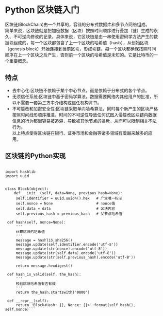 # Python 区块链入门
区块链(BlockChain)由一个共享的，容错的分布式数据库和多节点网络组成。  
简单来说，区块链就是把加密数据（区块）按照时间顺序进行叠加（链）生成的永久、不可逆向修改的记录。具体来说，它区块链是由一串使用密码学方法产生的数据块组成的，每一个区块都包含了上一个区块的哈希值（hash），从创始区块（genesis block）开始连接到当前区块，形成块链。每一个区块都确保按照时间顺序在上一个区块之后产生，否则前一个区块的哈希值是未知的。它是比特币的一个重要概念。  

## 特点
   - 去中心化:区块链不依赖于某个中心节点，而是依赖于分布式的各个节点。  
   - 无须信任系统:区块链中基于密码学算法，数据需要网络内其他用户的批准，所以不需要一套第三方中介结构或信任机构背书。  
   - 不可篡改和加密安全性:区块链采取单向哈希算法，同时每个新产生的区块严格按照时间线形顺序推进，时间的不可逆性导致任何试图入侵篡改区块链内数据 信息的行为都很容易被追溯，导致被其他节点的排斥，从而可以限制相关不法行为。  
以上特点使得区块链在银行、证券市场和金融等诸多领域有着越来越多的应用。  
## 区块链的Python实现
   ```# block.py

   import hashlib
   import uuid


   class Block(object):
       def __init__(self, data=None, previous_hash=None):
        self.identifier = uuid.uuid4().hex   # 产生唯一标示
        self.nonce = None                    # nonce值
        self.data = data                     # 区块内容
        self.previous_hash = previous_hash   # 父节点哈希值
        
    def hash(self, nonce=None):
        '''
        计算区块的哈希值
        '''
        message = hashlib.sha256()
        message.update(self.identifier.encode('utf-8'))
        message.update(str(nonce).encode('utf-8'))
        message.update(str(self.data).encode('utf-8'))
        message.update(str(self.previous_hash).encode('utf-8'))

        return message.hexdigest()

    def hash_is_valid(self, the_hash):
        '''
        校验区块哈希值有否有效
        '''
        return the_hash.startswith('0000')

    def __repr__(self):
        return 'Block<Hash: {}, Nonce: {}>'.format(self.hash(), self.nonce)```
